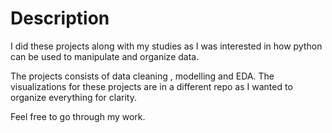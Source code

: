 # Description

I did these projects along with my studies as I was interested in how python can be used to manipulate and organize data. 

The projects consists of data cleaning , modelling and EDA. The visualizations for these projects are in a different repo as I wanted to organize everything for clarity.

Feel free to go through my work.
